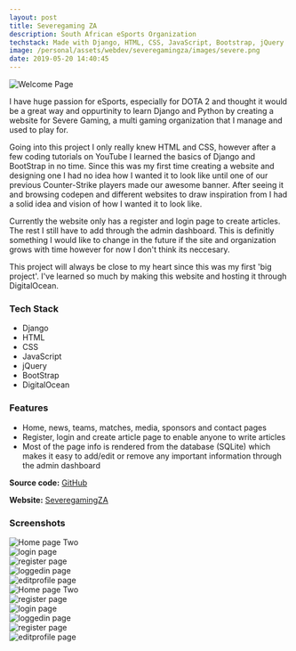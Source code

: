 ```yaml
---
layout: post
title: Severegaming ZA
description: South African eSports Organization
techstack: Made with Django, HTML, CSS, JavaScript, Bootstrap, jQuery
image: /personal/assets/webdev/severegamingza/images/severe.png
date: 2019-05-20 14:40:45
---
```


![Welcome Page](/personal/assets/webdev/severegamingza/images/home.png)

I have huge passion for eSports, especially for DOTA 2 and thought it would be a great way and oppurtinity to learn Django and Python by creating a website for Severe Gaming, a multi gaming organization that I manage and used to play for. 

Going into this project I only really knew HTML and CSS, however after a few coding tutorials on YouTube I learned the basics of Django and BootStrap in no time. Since this was my first time creating a website and designing one I had no idea how I wanted it to look like until one of our previous Counter-Strike players made our awesome banner. After seeing it and browsing codepen and different websites to draw inspiration from I had a solid idea and vision of how I wanted it to look like.

Currently the website only has a register and login page to create articles. The rest I still have to add through the admin dashboard. This is definitly something I would like to change in the future if the site and organization grows with time however for now I don't think its neccesary.

This project will always be close to my heart since this was my first 'big project'. I've learned so much by making this website and hosting it through DigitalOcean.

### Tech Stack

- Django
- HTML
- CSS
- JavaScript
- jQuery
- BootStrap
- DigitalOcean

### Features

- Home, news, teams, matches, media, sponsors and contact pages
- Register, login and create article page to enable anyone to write articles
- Most of the page info is rendered from the database (SQLite) which makes it easy to add/edit or remove any important information through the admin dashboard

<b>Source code:</b> [GitHub](https://github.com/bitVivAZ/SeveregamingZA)

<b>Website:</b> [SeveregamingZA](https://severegamingza.com)

### Screenshots

<div class="box alt">
	<div class="row 50% uniform">
		<div class="6u"><span class="image fit"><img src="/personal/assets/webdev/severegamingza/images/home2.png" alt="Home page Two" /></span></div>
		<div class="6u"><span class="image fit"><img src="/personal/assets/webdev/severegamingza/images/news.png" alt="login page" /></span></div>
		<div class="u$"><span class="image fit"><img src="/personal/assets/webdev/severegamingza/images/articledetail.png" alt="register page" /></span></div>
        <div class="6u"><span class="image fit"><img src="/personal/assets/webdev/severegamingza/images/createarticle.png" alt="loggedin page" /></span></div>
		<div class="6u"><span class="image fit"><img src="/personal/assets/webdev/severegamingza/images/teams.png" alt="editprofile page" /></span></div>
	</div>
</div>
<div class="box alt">
	<div class="row 50% uniform">
		<div class="u$"><span class="image fit"><img src="/personal/assets/webdev/severegamingza/images/dotateam.png" alt="Home page Two" /></span></div>
        <div class="6u"><span class="image fit"><img src="/personal/assets/webdev/severegamingza/images/media.png" alt="register page" /></span></div>
        <div class="6u"><span class="image fit"><img src="/personal/assets/webdev/severegamingza/images/recentmatches.png" alt="login page" /></span></div>
        <div class="u$"><span class="image fit"><img src="/personal/assets/webdev/severegamingza/images/contactus.png" alt="loggedin page" /></span></div>
        <div class="6u"><span class="image fit"><img src="/personal/assets/webdev/severegamingza/images/login.png" alt="register page" /></span></div>
        <div class="6u"><span class="image fit"><img src="/personal/assets/webdev/severegamingza/images/admin.png" alt="editprofile page" /></span></div>
	</div>
</div>